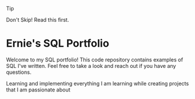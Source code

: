 > [!TIP]
> Don't Skip! Read this first.


# Ernie's SQL Portfolio 

Welcome to my SQL portfolio! This code repository contains examples of SQL I've written. Feel free to take a look and reach out if you have any questions.

Learning and implementing everything I am learning while creating projects that I am passionate about 
